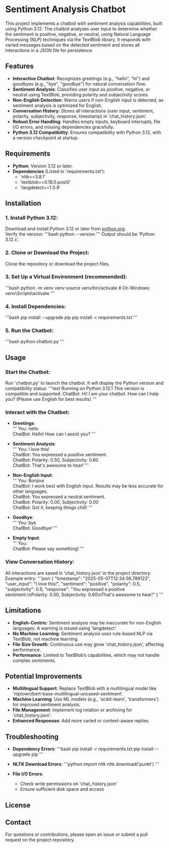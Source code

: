 # Sentiment Analysis Chatbot

This project implements a chatbot with sentiment analysis capabilities, built using Python 3.12. The chatbot analyzes user input to determine whether the sentiment is positive, negative, or neutral, using Natural Language Processing (NLP) techniques via the TextBlob library. It responds with varied messages based on the detected sentiment and stores all interactions in a JSON file for persistence.

## Features

- **Interactive Chatbot**: Recognizes greetings (e.g., "hello", "hi") and goodbyes (e.g., "bye", "goodbye") for natural conversation flow.
- **Sentiment Analysis**: Classifies user input as positive, negative, or neutral using TextBlob, providing polarity and subjectivity scores.
- **Non-English Detection**: Warns users if non-English input is detected, as sentiment analysis is optimized for English.
- **Conversation History**: Stores all interactions (user input, sentiment, polarity, subjectivity, response, timestamp) in 'chat_history.json'.
- **Robust Error Handling**: Handles empty inputs, keyboard interrupts, file I/O errors, and missing dependencies gracefully.
- **Python 3.12 Compatibility**: Ensures compatibility with Python 3.12, with a version checkpoint at startup.

## Requirements

- **Python**: Version 3.12 or later.
- **Dependencies** (Listed in 'requirements.txt'):
  - 'nltk==3.8.1'
  - 'textblob==0.18.0.post0'
  - 'langdetect==1.0.9'

## Installation

### 1. Install Python 3.12:
Download and install Python 3.12 or later from [python.org](https://www.python.org/).  
Verify the version:
'''bash
python --version
'''
Output should be 'Python 3.12.x'.

### 2. Clone or Download the Project:
Clone the repository or download the project files.

### 3. Set Up a Virtual Environment (recommended):
'''bash
python -m venv venv
source venv/bin/activate  # On Windows: venv\Scripts\activate
'''

### 4. Install Dependencies:
'''bash
pip install --upgrade pip
pip install -r requirements.txt
'''

### 5. Run the Chatbot:
'''bash
python chatbot.py
'''

## Usage

### Start the Chatbot:
Run 'chatbot.py' to launch the chatbot. It will display the Python version and compatibility status:
'''text
Running on Python 3.12.1
This version is compatible and supported.
ChatBot: Hi! I am your chatbot. How can I help you? (Please use English for best results)
'''

### Interact with the Chatbot:

- **Greetings**:  
  '''
  You: hello  
  ChatBot: Hello! How can I assist you?
  '''

- **Sentiment Analysis**:  
  '''
  You: I love this!  
  ChatBot: You expressed a positive sentiment.  
  ChatBot: Polarity: 0.50, Subjectivity: 0.60  
  ChatBot: That's awesome to hear!
  '''

- **Non-English Input**:  
  '''
  You: Bonjour  
  ChatBot: I work best with English input. Results may be less accurate for other languages.  
  ChatBot: You expressed a neutral sentiment.  
  ChatBot: Polarity: 0.00, Subjectivity: 0.00  
  ChatBot: Got it, keeping things chill!
  '''

- **Goodbye**:  
  '''
  You: bye  
  ChatBot: Goodbye!
  '''

- **Empty Input**:  
  '''
  You:  
  ChatBot: Please say something!
  '''

### View Conversation History:
All interactions are saved in 'chat_history.json' in the project directory. Example entry:
'''json
{
    "timestamp": "2025-05-07T12:34:56.789123",
    "user_input": "I love this!",
    "sentiment": "positive",
    "polarity": 0.5,
    "subjectivity": 0.6,
    "response": "You expressed a positive sentiment.\nPolarity: 0.50, Subjectivity: 0.60\nThat's awesome to hear!"
}
'''

## Limitations

- **English-Centric**: Sentiment analysis may be inaccurate for non-English languages. A warning is issued using 'langdetect'.
- **No Machine Learning**: Sentiment analysis uses rule-based NLP via TextBlob, not machine learning.
- **File Size Growth**: Continuous use may grow 'chat_history.json', affecting performance.
- **Performance**: Limited to TextBlob’s capabilities, which may not handle complex sentiments.

## Potential Improvements

- **Multilingual Support**: Replace TextBlob with a multilingual model like 'nlptown/bert-base-multilingual-uncased-sentiment'.
- **Machine Learning**: Use ML models (e.g., 'scikit-learn', 'transformers') for improved sentiment analysis.
- **File Management**: Implement log rotation or archiving for 'chat_history.json'.
- **Enhanced Responses**: Add more varied or context-aware replies.

## Troubleshooting

- **Dependency Errors**:
  '''bash
  pip install -r requirements.txt
  pip install --upgrade pip
  '''

- **NLTK Download Errors**:
  '''python
  import nltk
  nltk.download('punkt')
  '''

- **File I/O Errors**:
  - Check write permissions on 'chat_history.json'
  - Ensure sufficient disk space and access

## License

## Contact
For questions or contributions, please open an issue or submit a pull request on the project repository.
